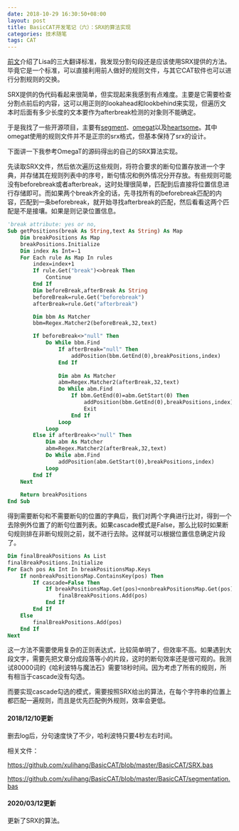 ```yaml
---
date: 2018-10-29 16:30:50+08:00
layout: post
title: BasicCAT开发笔记（六）：SRX的算法实现
categories: 技术随笔
tags: CAT
---
```


[前文](/TMX-TBX-SRX-Three-Lisa-oscar-standards/)介绍了Lisa的三大翻译标准，我发现分割句段还是应该使用SRX提供的方法。毕竟它是一个标准，可以直接利用前人做好的规则文件，与其它CAT软件也可以进行分割规则的交换。

SRX提供的伪代码看起来很简单，但实现起来我感到有点难度。主要是它需要检查分割点前后的内容，这可以用正则的lookahead和lookbehind来实现，但遍历文本时后面有多少长度的文本要作为afterbreak检测的对象则不能确定。

于是我找了一些开源项目，主要有[segment](https://github.com/loomchild/segment/blob/master/segment/src/main/java/net/loomchild/segment/srx/SrxTextIterator.java)、[omegat](https://github.com/omegat-org/omegat/blob/master/src/org/omegat/core/segmentation/Segmenter.java)以及[heartsome](https://github.com/heartsome/translationstudio8/)。其中omegat使用的规则文件并不是正宗的srx格式，但基本保持了srx的设计。

下面讲一下我参考OmegaT的源码得出的自己的SRX算法实现。

先读取SRX文件，然后依次遍历这些规则，将符合要求的断句位置存放进一个字典，并存储其在规则列表中的序号，断句情况和例外情况分开存放。有些规则可能没有beforebreak或者afterbreak，这时处理很简单，匹配到后直接将位置信息进行存储即可。而如果两个break齐全的话，先寻找所有的beforebreak匹配的内容，匹配到一条beforebreak，就开始寻找afterbreak的匹配，然后看看这两个匹配是不是接壤。如果是则记录位置信息。


```vb
'break attribute: yes or no,
Sub getPositions(break As String,text As String) As Map
	Dim breakPositions As Map
	breakPositions.Initialize
	Dim index As Int=-1
	For Each rule As Map In rules
		index=index+1
		If rule.Get("break")<>break Then
			Continue
		End If
		Dim beforeBreak,afterBreak As String
		beforeBreak=rule.Get("beforebreak")
		afterBreak=rule.Get("afterbreak")

		Dim bbm As Matcher
		bbm=Regex.Matcher2(beforeBreak,32,text)

		If beforeBreak<>"null" Then
			Do While bbm.Find
				If afterBreak="null" Then
					addPosition(bbm.GetEnd(0),breakPositions,index)
				End If
			
				Dim abm As Matcher
				abm=Regex.Matcher2(afterBreak,32,text)
				Do While abm.Find
					If bbm.GetEnd(0)=abm.GetStart(0) Then
						addPosition(bbm.GetEnd(0),breakPositions,index)
						Exit
					End If
				Loop
			Loop
		Else if afterBreak<>"null" Then
			Dim abm As Matcher
			abm=Regex.Matcher2(afterBreak,32,text)
			Do While abm.Find
				addPosition(abm.GetStart(0),breakPositions,index)
			Loop
		End If
	Next
	
	Return breakPositions
End Sub
```

得到需要断句和不需要断句的位置的字典后，我们对两个字典进行比对，得到一个去除例外位置了的断句位置列表。如果cascade模式是False，那么比较时如果断句规则排在非断句规则之前，就不进行去除。这样就可以根据位置信息确定片段了。

```vb
Dim finalBreakPositions As List
finalBreakPositions.Initialize
For Each pos As Int In breakPositionsMap.Keys
	If nonbreakPositionsMap.ContainsKey(pos) Then
		If cascade=False Then
			If breakPositionsMap.Get(pos)<nonbreakPositionsMap.Get(pos) Then
				finalBreakPositions.Add(pos)
			End If
		End If
	Else
		finalBreakPositions.Add(pos)
	End If
Next
```

这一方法不需要使用复杂的正则表达式，比较简单明了，但效率不高。如果遇到大段文字，需要先把文章分成段落等小的片段，这时的断句效率还是很可观的。我测试80000词的《哈利波特与魔法石》需要18秒时间。因为考虑了所有的规则，所有相当于cascade没有勾选。

而要实现cascade勾选的模式，需要按照SRX给出的算法，在每个字符串的位置上都匹配一遍规则，而且是优先匹配例外规则，效率会更低。

#### 2018/12/10更新

删去log后，分句速度快了不少，哈利波特只要4秒左右时间。

相关文件：

<https://github.com/xulihang/BasicCAT/blob/master/BasicCAT/SRX.bas>

<https://github.com/xulihang/BasicCAT/blob/master/BasicCAT/segmentation.bas>

#### 2020/03/12更新

更新了SRX的算法。

